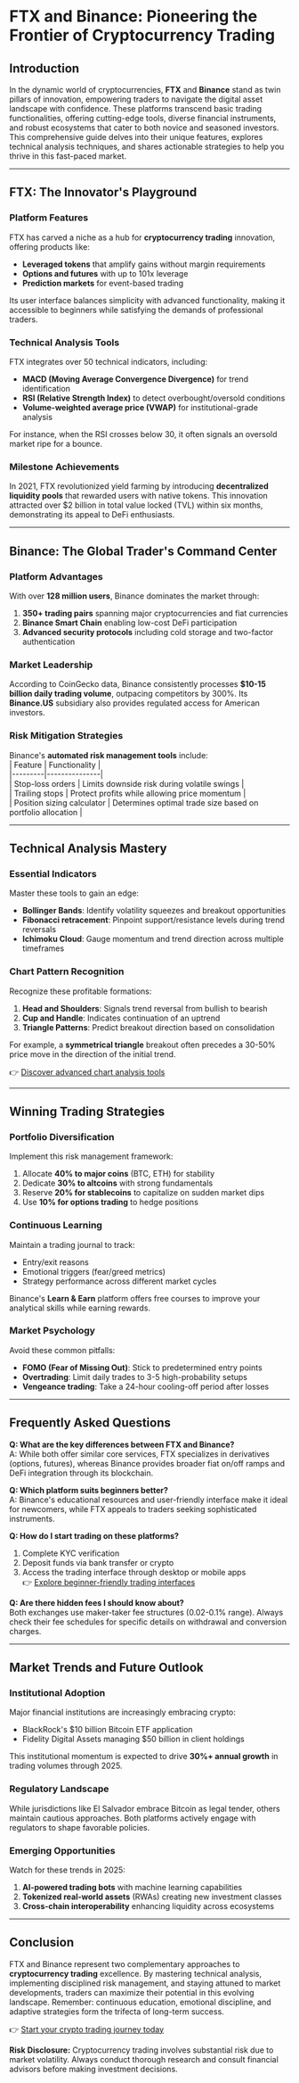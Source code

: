 # FTX and Binance: Pioneering the Frontier of Cryptocurrency Trading

## Introduction  
In the dynamic world of cryptocurrencies, **FTX** and **Binance** stand as twin pillars of innovation, empowering traders to navigate the digital asset landscape with confidence. These platforms transcend basic trading functionalities, offering cutting-edge tools, diverse financial instruments, and robust ecosystems that cater to both novice and seasoned investors. This comprehensive guide delves into their unique features, explores technical analysis techniques, and shares actionable strategies to help you thrive in this fast-paced market.

---

## FTX: The Innovator's Playground  

### Platform Features  
FTX has carved a niche as a hub for **cryptocurrency trading** innovation, offering products like:  
- **Leveraged tokens** that amplify gains without margin requirements  
- **Options and futures** with up to 101x leverage  
- **Prediction markets** for event-based trading  

Its user interface balances simplicity with advanced functionality, making it accessible to beginners while satisfying the demands of professional traders.

### Technical Analysis Tools  
FTX integrates over 50 technical indicators, including:  
- **MACD (Moving Average Convergence Divergence)** for trend identification  
- **RSI (Relative Strength Index)** to detect overbought/oversold conditions  
- **Volume-weighted average price (VWAP)** for institutional-grade analysis  

For instance, when the RSI crosses below 30, it often signals an oversold market ripe for a bounce.

### Milestone Achievements  
In 2021, FTX revolutionized yield farming by introducing **decentralized liquidity pools** that rewarded users with native tokens. This innovation attracted over $2 billion in total value locked (TVL) within six months, demonstrating its appeal to DeFi enthusiasts.

---

## Binance: The Global Trader's Command Center  

### Platform Advantages  
With over **128 million users**, Binance dominates the market through:  
1. **350+ trading pairs** spanning major cryptocurrencies and fiat currencies  
2. **Binance Smart Chain** enabling low-cost DeFi participation  
3. **Advanced security protocols** including cold storage and two-factor authentication  

### Market Leadership  
According to CoinGecko data, Binance consistently processes **$10-15 billion daily trading volume**, outpacing competitors by 300%. Its **Binance.US** subsidiary also provides regulated access for American investors.

### Risk Mitigation Strategies  
Binance's **automated risk management tools** include:  
| Feature | Functionality |  
|---------|---------------|  
| Stop-loss orders | Limits downside risk during volatile swings |  
| Trailing stops | Protect profits while allowing price momentum |  
| Position sizing calculator | Determines optimal trade size based on portfolio allocation |  

---

## Technical Analysis Mastery  

### Essential Indicators  
Master these tools to gain an edge:  
- **Bollinger Bands**: Identify volatility squeezes and breakout opportunities  
- **Fibonacci retracement**: Pinpoint support/resistance levels during trend reversals  
- **Ichimoku Cloud**: Gauge momentum and trend direction across multiple timeframes  

### Chart Pattern Recognition  
Recognize these profitable formations:  
1. **Head and Shoulders**: Signals trend reversal from bullish to bearish  
2. **Cup and Handle**: Indicates continuation of an uptrend  
3. **Triangle Patterns**: Predict breakout direction based on consolidation  

For example, a **symmetrical triangle** breakout often precedes a 30-50% price move in the direction of the initial trend.

👉 [Discover advanced chart analysis tools](https://bit.ly/okx-bonus)

---

## Winning Trading Strategies  

### Portfolio Diversification  
Implement this risk management framework:  
1. Allocate **40% to major coins** (BTC, ETH) for stability  
2. Dedicate **30% to altcoins** with strong fundamentals  
3. Reserve **20% for stablecoins** to capitalize on sudden market dips  
4. Use **10% for options trading** to hedge positions  

### Continuous Learning  
Maintain a trading journal to track:  
- Entry/exit reasons  
- Emotional triggers (fear/greed metrics)  
- Strategy performance across different market cycles  

Binance's **Learn & Earn** platform offers free courses to improve your analytical skills while earning rewards.

### Market Psychology  
Avoid these common pitfalls:  
- **FOMO (Fear of Missing Out)**: Stick to predetermined entry points  
- **Overtrading**: Limit daily trades to 3-5 high-probability setups  
- **Vengeance trading**: Take a 24-hour cooling-off period after losses  

---

## Frequently Asked Questions  

**Q: What are the key differences between FTX and Binance?**  
A: While both offer similar core services, FTX specializes in derivatives (options, futures), whereas Binance provides broader fiat on/off ramps and DeFi integration through its blockchain.

**Q: Which platform suits beginners better?**  
A: Binance's educational resources and user-friendly interface make it ideal for newcomers, while FTX appeals to traders seeking sophisticated instruments.

**Q: How do I start trading on these platforms?**  
1. Complete KYC verification  
2. Deposit funds via bank transfer or crypto  
3. Access the trading interface through desktop or mobile apps  
👉 [Explore beginner-friendly trading interfaces](https://bit.ly/okx-bonus)

**Q: Are there hidden fees I should know about?**  
Both exchanges use maker-taker fee structures (0.02-0.1% range). Always check their fee schedules for specific details on withdrawal and conversion charges.

---

## Market Trends and Future Outlook  

### Institutional Adoption  
Major financial institutions are increasingly embracing crypto:  
- BlackRock's $10 billion Bitcoin ETF application  
- Fidelity Digital Assets managing $50 billion in client holdings  

This institutional momentum is expected to drive **30%+ annual growth** in trading volumes through 2025.

### Regulatory Landscape  
While jurisdictions like El Salvador embrace Bitcoin as legal tender, others maintain cautious approaches. Both platforms actively engage with regulators to shape favorable policies.

### Emerging Opportunities  
Watch for these trends in 2025:  
1. **AI-powered trading bots** with machine learning capabilities  
2. **Tokenized real-world assets** (RWAs) creating new investment classes  
3. **Cross-chain interoperability** enhancing liquidity across ecosystems  

---

## Conclusion  

FTX and Binance represent two complementary approaches to **cryptocurrency trading** excellence. By mastering technical analysis, implementing disciplined risk management, and staying attuned to market developments, traders can maximize their potential in this evolving landscape. Remember: continuous education, emotional discipline, and adaptive strategies form the trifecta of long-term success.  

👉 [Start your crypto trading journey today](https://bit.ly/okx-bonus)  

**Risk Disclosure:** Cryptocurrency trading involves substantial risk due to market volatility. Always conduct thorough research and consult financial advisors before making investment decisions.